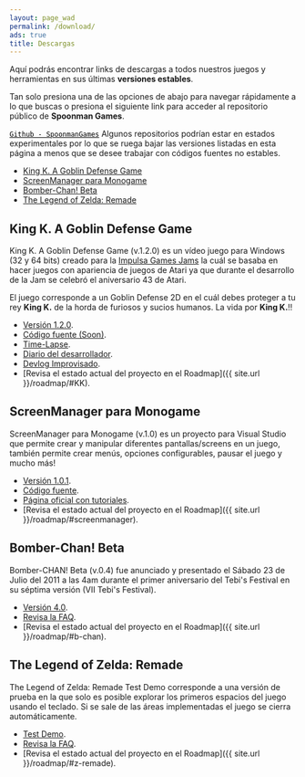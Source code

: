 ```yaml
---
layout: page_wad
permalink: /download/
ads: true
title: Descargas
---
```


Aquí podrás encontrar links de descargas a todos nuestros juegos y 
herramientas en sus últimas **versiones estables**.

Tan solo presiona una de las opciones de abajo para navegar rápidamente a lo que buscas o presiona el siguiente link para acceder al repositorio público
de **Spoonman Games**.

<p class="notice-success">
    <code><a href="https://github.com/SpoonmanGames" style="color: #000000;">Github - SpoonmanGames</a></code> Algunos repositorios podrían estar en estados experimentales por lo que se ruega bajar las versiones listadas en esta página a menos que se desee trabajar con códigos fuentes no estables.
</p>

<nav class="toc">
    <ul id="markdown-toc">
      <li><a href="#KK">King K. A Goblin Defense Game</a></li>
      <li><a href="#screenmanager">ScreenManager para Monogame</a></li>
      <li><a href="#b-chan">Bomber-Chan! Beta</a></li>
      <li><a href="#z-remade">The Legend of Zelda: Remade</a></li>
    </ul>
</nav>

<h2 id="KK" class="ribbon">King K. A Goblin Defense Game</h2>

King K. A Goblin Defense Game (v.1.2.0) es un vídeo juego para Windows (32 y 64 bits)
creado para la [Impulsa Games Jams](http://jams.gamejolt.io/codenameig2a43/games) la
cuál se basaba en hacer juegos con apariencia de juegos de Atari ya que durante el desarrollo
de la Jam se celebró el aniversario 43 de Atari.

El juego corresponde a un Goblin Defense 2D en el cuál debes proteger a tu rey **King K.** de la
horda de furiosos y sucios humanos. La vida por **King K.**!!

* [Versión 1.2.0](http://gamejolt.com/games/king-k-a-goblin-defense-game/82821).
* [Código fuente (Soon)](http://www.spoonmangames.cl/download/#KK).
* [Time-Lapse](https://www.youtube.com/watch?v=PUiRDrq3Ux8).
* [Diario del desarrollador](http://impulsagames.com/foro/thread-43.html).
* [Devlog Improvisado](https://www.youtube.com/watch?v=qzD_GePo96s&list=PLsHCX_FQmzl10YF_8m0oxfsLPKwhw7kXb).
* [Revisa el estado actual del proyecto en el Roadmap]({{ site.url }}/roadmap/#KK).

<h2 id="screenmanager" class="ribbon">ScreenManager para Monogame</h2>

ScreenManager para Monogame (v.1.0) es un proyecto para Visual Studio que 
permite crear y manipular diferentes pantallas/screens en un juego, también
permite crear menús, opciones configurables, pausar el juego y mucho más!

* [Versión 1.0.1](https://github.com/SpoonmanGames/MonoGame-ScreenManager/archive/v1.0.1.zip).
* [Código fuente](https://github.com/SpoonmanGames/MonoGame-ScreenManager/tree/master).
* [Página oficial con tutoriales](http://www.spoonmangames.cl/MonoGame-ScreenManager/).
* [Revisa el estado actual del proyecto en el Roadmap]({{ site.url }}/roadmap/#screenmanager).

<h2 id="b-chan" class="ribbon">Bomber-Chan! Beta</h2>

Bomber-CHAN! Beta (v.0.4) fue anunciado y presentado el Sábado 23 de Julio del 
2011 a las 4am durante el primer aniversario del Tebi's Festival en su séptima 
versión (VII Tebi's Festival).

* [Versión 4.0](https://github.com/SpoonmanGames/BomberChan/archive/v0.4.zip).
* [Revisa la FAQ](https://github.com/SpoonmanGames/BomberChan/releases/tag/v0.4).
* [Revisa el estado actual del proyecto en el Roadmap]({{ site.url }}/roadmap/#b-chan).

<h2 id="z-remade" class="ribbon">The Legend of Zelda: Remade</h2>

The Legend of Zelda: Remade Test Demo corresponde a una versión de prueba en 
la que solo es posible explorar los primeros espacios del juego usando el 
teclado. Si se sale de las áreas implementadas el juego se cierra 
automáticamente.

* [Test Demo](https://github.com/SpoonmanGames/ZeldaRemade/archive/v0.0.26.zip).
* [Revisa la FAQ](https://github.com/SpoonmanGames/ZeldaRemade/releases/tag/v0.0.26).
* [Revisa el estado actual del proyecto en el Roadmap]({{ site.url }}/roadmap/#z-remade).

